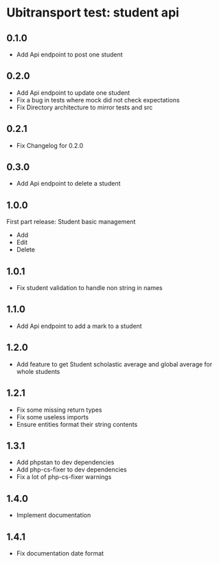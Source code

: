 Ubitransport test: student api
==

0.1.0
-

- Add Api endpoint to post one student 

0.2.0
-

- Add Api endpoint to update one student
- Fix a bug in tests where mock did not check expectations
- Fix Directory architecture to mirror tests and src

0.2.1
-

- Fix Changelog for 0.2.0

0.3.0
-

- Add Api endpoint to delete a student

1.0.0
-
First part release: Student basic management
- Add
- Edit
- Delete


1.0.1
--
- Fix student validation to handle non string in names

1.1.0
--
- Add Api endpoint to add a mark to a student

1.2.0
--
- Add feature to get Student scholastic average and global average for whole students

1.2.1
--
- Fix some missing return types
- Fix some useless imports
- Ensure entities format their string contents

1.3.1
--
- Add phpstan to dev dependencies
- Add php-cs-fixer to dev dependencies
- Fix a lot of php-cs-fixer warnings

1.4.0
--
- Implement documentation

1.4.1
--
- Fix documentation date format 
